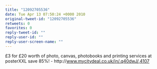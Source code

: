 ```yaml
---
title: "12092705536"
date: Tue Apr 13 07:50:24 +0000 2010
original-tweet-id: "12092705536"
retweets: 0
favorites: 0
reply-tweet-id: ""
reply-user-id: ""
reply-user-screen-name: ""
---
```

£3 for £20 worth of photo, canvas, photobooks and printing services at posterXXL save 85%! - http://<a href="https://www.mycitydeal.co.uk/in/.q40dwJ/,4107">www.mycitydeal.co.uk/in/.q40dwJ/,4107</a>

